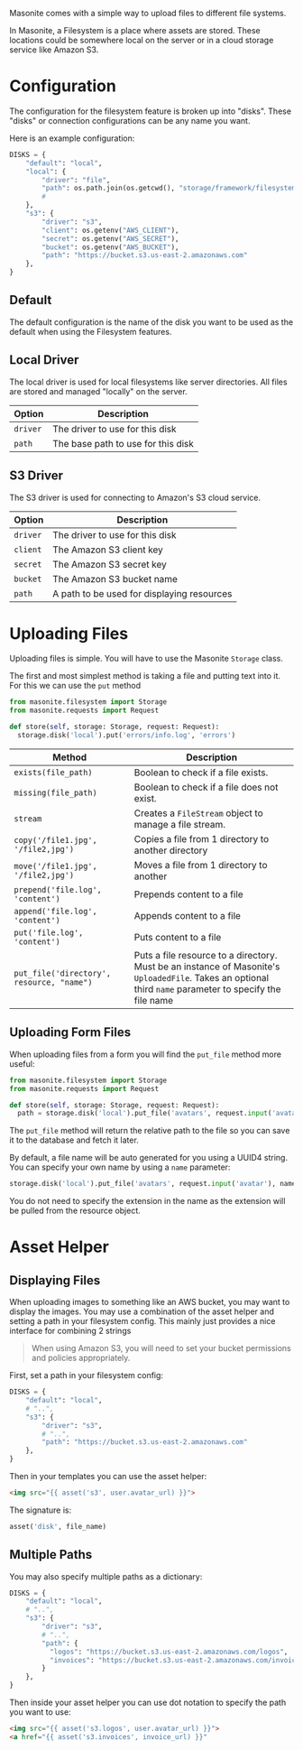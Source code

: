 Masonite comes with a simple way to upload files to different file systems. 

In Masonite, a Filesystem is a place where assets are stored. These locations could be somewhere local on the server or in a cloud storage service like Amazon S3.

# Configuration

The configuration for the filesystem feature is broken up into "disks". These "disks" or connection configurations can be any name you want.

Here is an example configuration:

```python
DISKS = {
    "default": "local",
    "local": {
        "driver": "file",
        "path": os.path.join(os.getcwd(), "storage/framework/filesystem")
        #
    },
    "s3": {
        "driver": "s3",
        "client": os.getenv("AWS_CLIENT"),
        "secret": os.getenv("AWS_SECRET"),
        "bucket": os.getenv("AWS_BUCKET"),
      	"path": "https://bucket.s3.us-east-2.amazonaws.com"
    },
}
```

## Default

The default configuration is the name of the disk you want to be used as the default when using the Filesystem features.

## Local Driver

The local driver is used for local filesystems like server directories. All files are stored and managed "locally" on the server.

| Option   | Description                        |
| -------- | ---------------------------------- |
| `driver` | The driver to use for this disk    |
| `path`   | The base path to use for this disk |

## S3 Driver

The S3 driver is used for connecting to Amazon's S3 cloud service.

| Option   | Description                                |
| -------- | ------------------------------------------ |
| `driver` | The driver to use for this disk            |
| `client` | The Amazon S3 client key                   |
| `secret` | The Amazon S3 secret key                   |
| `bucket` | The Amazon S3 bucket name                  |
| `path`   | A path to be used for displaying resources |

# Uploading Files

Uploading files is simple. You will have to use the Masonite `Storage` class. 

The first and most simplest method is taking a file and putting text into it. For this we can use the `put` method

```python
from masonite.filesystem import Storage
from masonite.requests import Request

def store(self, storage: Storage, request: Request):
  storage.disk('local').put('errors/info.log', 'errors')
```

| Method                                    | Description                                                  |
| ----------------------------------------- | ------------------------------------------------------------ |
| `exists(file_path)`                       | Boolean to check if a file exists.                           |
| `missing(file_path)`                      | Boolean to check if a file does not exist.                   |
| `stream`                                  | Creates a `FileStream` object to manage a file stream.       |
| `copy('/file1.jpg', '/file2,jpg')`        | Copies a file from 1 directory to another directory          |
| `move('/file1.jpg', '/file2,jpg')`        | Moves a file from 1 directory to another                     |
| `prepend('file.log', 'content')`          | Prepends content to a file                                   |
| `append('file.log', 'content')`           | Appends content to a file                                    |
| `put('file.log', 'content')`              | Puts content to a file                                       |
| `put_file('directory', resource, "name")` | Puts a file resource to a directory. Must be an instance of Masonite's `UploadedFile`. Takes an optional third `name` parameter to specify the file name |

## Uploading Form Files

When uploading files from a form you will find the `put_file` method more useful:

```python
from masonite.filesystem import Storage
from masonite.requests import Request

def store(self, storage: Storage, request: Request):
  path = storage.disk('local').put_file('avatars', request.input('avatar'))
```

The `put_file` method will return the relative path to the file so you can save it to the database and fetch it later.

By default, a file name will be auto generated for you using a UUID4 string. You can specify your own name by using a `name` parameter:

```python
storage.disk('local').put_file('avatars', request.input('avatar'), name="user1")
```

You do not need to specify the extension in the name as the extension will be pulled from the resource object.

# Asset Helper

## Displaying Files

When uploading images to something like an AWS bucket, you may want to display the images. You may use a combination of the asset helper and setting a path in your filesystem config. This mainly just provides a nice interface for combining 2 strings

> When using Amazon S3, you will need to set your bucket permissions and policies appropriately.

First, set a path in your filesystem config:

```python
DISKS = {
    "default": "local",
    # "..",
    "s3": {
        "driver": "s3",
        # "..",
      	"path": "https://bucket.s3.us-east-2.amazonaws.com"
    },
}
```

Then in your templates you can use the asset helper:

```html
<img src="{{ asset('s3', user.avatar_url) }}">
```

The signature is:

```python
asset('disk', file_name)
```

## Multiple Paths

You may also specify multiple paths as a dictionary:

```python
DISKS = {
    "default": "local",
    # "..",
    "s3": {
        "driver": "s3",
        # "..",
      	"path": {
          "logos": "https://bucket.s3.us-east-2.amazonaws.com/logos",
          "invoices": "https://bucket.s3.us-east-2.amazonaws.com/invoices"
        }
    },
}
```

Then inside your asset helper you can use dot notation to specify the path you want to use:

```html
<img src="{{ asset('s3.logos', user.avatar_url) }}">
<a href="{{ asset('s3.invoices', invoice_url) }}"
```




